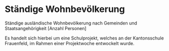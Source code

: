# Ständige Wohnbevölkerung
Ständige ausländische Wohnbevölkerung nach Gemeinden und Staatsangehörigkeit [Anzahl Personen]

Es handelt sich hierbei um eine Schulprojekt, welches an der Kantonsschule Frauenfeld, im Rahmen einer Projektwoche entwockelt wurde.
